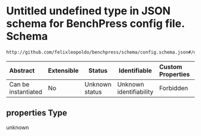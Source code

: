 # Untitled undefined type in JSON schema for BenchPress config file. Schema

```txt
http://github.com/felixleopoldo/benchpress/schema/config.schema.json#/definitions/tetrad_fci/properties
```




| Abstract            | Extensible | Status         | Identifiable            | Custom Properties | Additional Properties | Access Restrictions | Defined In                                                                  |
| :------------------ | ---------- | -------------- | ----------------------- | :---------------- | --------------------- | ------------------- | --------------------------------------------------------------------------- |
| Can be instantiated | No         | Unknown status | Unknown identifiability | Forbidden         | Allowed               | none                | [config.schema.json\*](../../out/config.schema.json "open original schema") |

## properties Type

unknown
